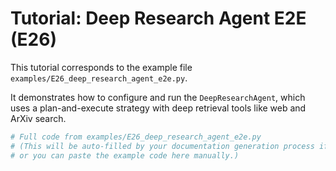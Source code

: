 # Tutorial: Deep Research Agent E2E (E26)

This tutorial corresponds to the example file `examples/E26_deep_research_agent_e2e.py`.

It demonstrates how to configure and run the `DeepResearchAgent`, which uses a plan-and-execute strategy with deep retrieval tools like web and ArXiv search.

```python
# Full code from examples/E26_deep_research_agent_e2e.py
# (This will be auto-filled by your documentation generation process if configured,
# or you can paste the example code here manually.)
```
